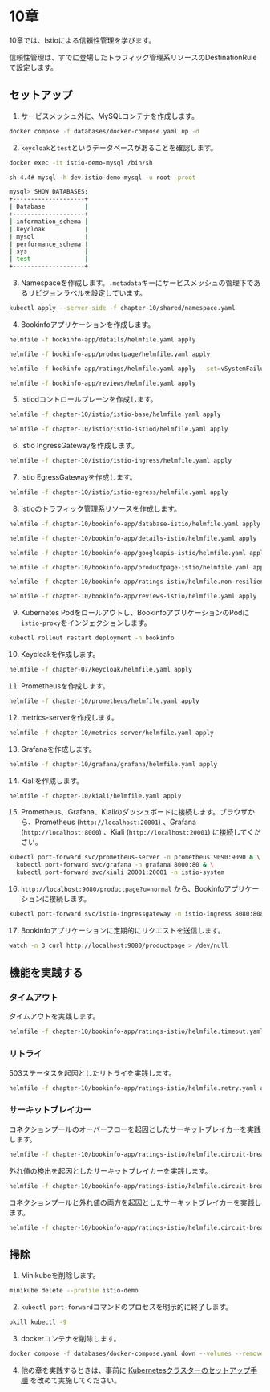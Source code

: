 # 10章

10章では、Istioによる信頼性管理を学びます。

信頼性管理は、すでに登場したトラフィック管理系リソースのDestinationRuleで設定します。

## セットアップ

1. サービスメッシュ外に、MySQLコンテナを作成します。

```bash
docker compose -f databases/docker-compose.yaml up -d
```

2. `keycloak`と`test`というデータベースがあることを確認します。

```bash
docker exec -it istio-demo-mysql /bin/sh

sh-4.4# mysql -h dev.istio-demo-mysql -u root -proot

mysql> SHOW DATABASES;
+--------------------+
| Database           |
+--------------------+
| information_schema |
| keycloak           |
| mysql              |
| performance_schema |
| sys                |
| test               |
+--------------------+
```

3. Namespaceを作成します。`.metadata`キーにサービスメッシュの管理下であるリビジョンラベルを設定しています。

```bash
kubectl apply --server-side -f chapter-10/shared/namespace.yaml
```

4. Bookinfoアプリケーションを作成します。

```bash
helmfile -f bookinfo-app/details/helmfile.yaml apply

helmfile -f bookinfo-app/productpage/helmfile.yaml apply

helmfile -f bookinfo-app/ratings/helmfile.yaml apply --set=vSystemFailure.enabled=true

helmfile -f bookinfo-app/reviews/helmfile.yaml apply
```

5. Istiodコントロールプレーンを作成します。

```bash
helmfile -f chapter-10/istio/istio-base/helmfile.yaml apply

helmfile -f chapter-10/istio/istio-istiod/helmfile.yaml apply
```

6. Istio IngressGatewayを作成します。

```bash
helmfile -f chapter-10/istio/istio-ingress/helmfile.yaml apply
```

7. Istio EgressGatewayを作成します。

```bash
helmfile -f chapter-10/istio/istio-egress/helmfile.yaml apply
```

8. Istioのトラフィック管理系リソースを作成します。

```bash
helmfile -f chapter-10/bookinfo-app/database-istio/helmfile.yaml apply

helmfile -f chapter-10/bookinfo-app/details-istio/helmfile.yaml apply

helmfile -f chapter-10/bookinfo-app/googleapis-istio/helmfile.yaml apply

helmfile -f chapter-10/bookinfo-app/productpage-istio/helmfile.yaml apply

helmfile -f chapter-10/bookinfo-app/ratings-istio/helmfile.non-resiliency.yaml apply

helmfile -f chapter-10/bookinfo-app/reviews-istio/helmfile.yaml apply
```

9. Kubernetes Podをロールアウトし、BookinfoアプリケーションのPodに`istio-proxy`をインジェクションします。

```bash
kubectl rollout restart deployment -n bookinfo
```

10. Keycloakを作成します。

```bash
helmfile -f chapter-07/keycloak/helmfile.yaml apply
```

11. Prometheusを作成します。

```bash
helmfile -f chapter-10/prometheus/helmfile.yaml apply
```

12. metrics-serverを作成します。

```bash
helmfile -f chapter-10/metrics-server/helmfile.yaml apply
```

13. Grafanaを作成します。

```bash
helmfile -f chapter-10/grafana/grafana/helmfile.yaml apply
```

14. Kialiを作成します。

```bash
helmfile -f chapter-10/kiali/helmfile.yaml apply
```

15. Prometheus、Grafana、Kialiのダッシュボードに接続します。ブラウザから、Prometheus (`http://localhost:20001`) 、Grafana (`http://localhost:8000`) 、Kiali (`http://localhost:20001`) に接続してください。

```bash
kubectl port-forward svc/prometheus-server -n prometheus 9090:9090 & \
  kubectl port-forward svc/grafana -n grafana 8000:80 & \
  kubectl port-forward svc/kiali 20001:20001 -n istio-system
```

16. `http://localhost:9080/productpage?u=normal` から、Bookinfoアプリケーションに接続します。

```bash
kubectl port-forward svc/istio-ingressgateway -n istio-ingress 8080:8080 9080:9080
```

17. Bookinfoアプリケーションに定期的にリクエストを送信します。

```bash
watch -n 3 curl http://localhost:9080/productpage > /dev/null
```

## 機能を実践する

### タイムアウト

タイムアウトを実践します。

```bash
helmfile -f chapter-10/bookinfo-app/ratings-istio/helmfile.timeout.yaml apply
```

### リトライ

503ステータスを起因としたリトライを実践します。

```bash
helmfile -f chapter-10/bookinfo-app/ratings-istio/helmfile.retry.yaml apply --set retry.by5xxStatusCode.enabled=true
```

### サーキットブレイカー

コネクションプールのオーバーフローを起因としたサーキットブレイカーを実践します。

```bash
helmfile -f chapter-10/bookinfo-app/ratings-istio/helmfile.circuit-breaker.yaml apply --set circuitBreaker.byConnectionPool.enabled=true
```

外れ値の検出を起因としたサーキットブレイカーを実践します。

```bash
helmfile -f chapter-10/bookinfo-app/ratings-istio/helmfile.circuit-breaker.yaml apply --set circuitBreaker.byOutlierDetection.enabled=true
```

コネクションプールと外れ値の両方を起因としたサーキットブレイカーを実践します。

```bash
helmfile -f chapter-10/bookinfo-app/ratings-istio/helmfile.circuit-breaker.yaml apply --set circuitBreaker.byConnectionPool.enabled=true --set circuitBreaker.byOutlierDetection.enabled=true
```

## 掃除

1. Minikubeを削除します。

```bash
minikube delete --profile istio-demo
```

2. `kubectl port-forward`コマンドのプロセスを明示的に終了します。

```bash
pkill kubectl -9
```

3. dockerコンテナを削除します。

```bash
docker compose -f databases/docker-compose.yaml down --volumes --remove-orphans
```

4. 他の章を実践するときは、事前に [Kubernetesクラスターのセットアップ手順](../README.md) を改めて実施してください。
